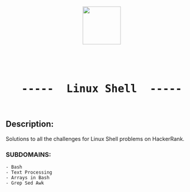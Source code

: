 
<p align="center">  
	<br>
	<a href="https://www.hackerrank.com/Thomas_George_T">
        <img height=100 src="https://d3keuzeb2crhkn.cloudfront.net/hackerrank/assets/styleguide/logo_wordmark-f5c5eb61ab0a154c3ed9eda24d0b9e31.svg"/> 
    	</a>
	<br>
</p>
<br>

<pre> <h1  align="center">-----  Linux Shell  -----</h1> </pre>

## Description:
Solutions to all the challenges for Linux Shell problems on HackerRank.

### SUBDOMAINS:

    - Bash
    - Text Processing
    - Arrays in Bash
    - Grep Sed Awk
